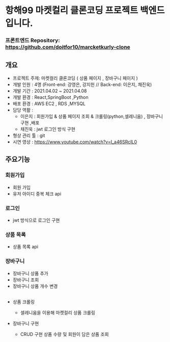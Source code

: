 # 항해99 마켓컬리 클론코딩 프로젝트 백엔드입니다.

### 프론트엔드 Repository: https://github.com/doitfor10/marcketkurly-clone


## 개요
- 프로젝트 주제: 마켓컬리 클론코딩 ( 상품 페이지 , 장바구니 페이지 )
- 개발 인원 : 4명 (Front-end: 강영은, 강지헌 // Back-end: 이은지, 채진욱)
- 개발 기간 : 2021.04.02 ~ 2021.04.08
- 개발 환경 : React,SpringBoot ,Python
- 배포 환경 : AWS EC2 , RDS ,MYSQL
- 담당 역활 : 
  * 이은지 : 회원가입 & 상품 페이지 조회 & 크롤링(python,셀레니움) , 장바구니 구현 ,배포 
  * 채진욱 : jwt 로그인 방식 구현 
- 형상 관리 툴 : git
- 시연 영상 : https://www.youtube.com/watch?v=I_a46SRcIL0



## 주요기능
### 회원가입
- 회원 가입 
- 유저 아이디 중복 체크 api

### 로그인
-  jwt 방식으로 로그인 구현
  
### 상품 목록
- 상품 목록 api

### 장바구니
- 장바구니 상품 추가 
- 장바구니 조회
- 장바구니 상품 개수 변경


## 
- 상품 크롤링
   * 셀레니움을 이용해 마켓컬리 상품 크롤링
 
- 장바구니 구현
  * CRUD 구현 상품 수량 및 회원이 담은 상품 조회 
